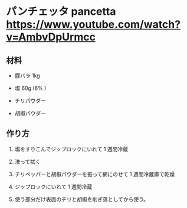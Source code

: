 # パンチェッタ pancetta https://www.youtube.com/watch?v=AmbvDpUrmcc

## 材料

- 豚バラ 1kg

- 塩 60g (6% )

- チリパウダー

- 胡椒パウダー


## 作り方

1. 塩をすりこんでジップロックにいれて 1 週間冷蔵

2. 洗って拭く

3. チリペッパーと胡椒パウダーを振って網にのせて 1 週間冷蔵庫で乾燥

4. ジップロックにいれて 1 週間冷蔵

5. 使う部分だけ表面のチリと胡椒を削ぎ落としてから使う。
